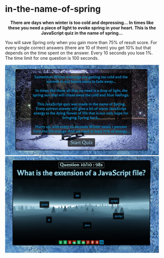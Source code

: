 # in-the-name-of-spring
<p align="center"><b>
There are days when winter is too cold and depressing... 
In times like these you need a piece of light to evoke spring in your heart. This is the JavaScript quiz in the name of spring...
</b></p>

You will save Spring only when you gain more than 75% of result score. For every single correct answers (there are 10 of them) you get 10% but that depends on the time spent on the answer. Every 10 seconds you lose 1%. The time limit for one question is 100 seconds.

![Alt text](/screenshot_intro.jpg?raw=true "Optional Title")
![Alt text](/screenshot_question.jpg?raw=true "Optional Title")
